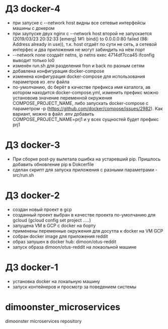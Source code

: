 # ДЗ docker-4

- при запуске с --network host видны все сетевые интерфейсы машины с докером
- при заупуске двух nginx с --network host второй не запускается (2019/03/23 20:32:33 [emerg] 1#1: bind() to 0.0.0.0:80 failed (98: Address already in use)), т.к. host отдаёт по сути не сеть, а сетевой интерфес и два приложения не могут забиндить на нём порт
- --network none создаёт netns, ip netns exec 4714df7cca45 ifconfig выводит только lo0
- изменён run.sh для разделения fron и back по разным сетям
- добавлена конфигурация docker-compose
- изменена конфигурация docker-compose для использования параметров из .env файла
- по-умолчанию, dc берёт в качестве префикса имя каталога, ав котором находится docker-compose.yml, изменить префикс можно установоив значение переменной окружения COMPOSE_PROJECT_NAME, либо запускать docker-compose с параметром -p (https://github.com/docker/compose/issues/2982). Как вариант, можно в файл .env добавить COMPOSE_PROJECT_NAME=prj1 и у всех сущностей будет префикс prj1

# ДЗ docker-3

- При сборке post-py вылетала ошибка на устаревший pip. Пришлось добавить обновление pip в Dokcerfile
- сделан скрипт для запуска приложения с разными параметрами - src/run.sh

# ДЗ docker-2

- создан новый проект в gcp
- созданный проект выбран в качестве проекта по-умолчанию для gcloud (gcloud config set project .....)
- запущена VM в GCP с docker на борту
- применены переменные окружения для досутпа к docker на VM GCP
- собран docker image для приложения reddit
- образ запушен в docker hub: dimoon/otus-reddit
- запуск образа dimoon/otus-reddit на локаольной машине

# ДЗ docker-1

- установка docker на локальную машину
- запуск контейнеров и просмотр за поведением системы

# dimoonster_microservices
dimoonster microservices repository
